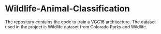 # Wildlife-Animal-Classification
The repository contains the code to train a VGG16 architecture. The dataset used in the project is Wildlife dataset from Colorado Parks and Wildlife.
